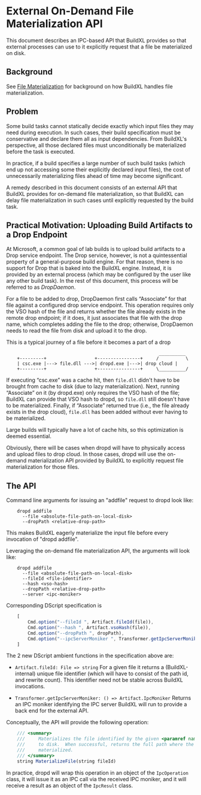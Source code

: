 # External On-Demand File Materialization API

This document describes an IPC-based API that BuildXL provides so that external processes can use to it explicitly request that a file be materialized on disk.

## Background
See [File Materialization](File-Materialization.md) for background on how BuildXL handles file materialization.
     
## Problem

Some build tasks cannot statically decide exactly which input files they may need during execution.  In such cases, their build specification must be conservative and declare them all as input dependencies.  From BuildXL's perspective, all those declared files must unconditionally be materialized before the task is executed. 

In practice, if a build specifies a large number of such build tasks (which end up not accessing some their explicitly declared input files), the cost of unnecessarily materializing files ahead of time may become significant.

A remedy described in this document consists of an external API that BuildXL provides for on-demand file materialization, so that BuildXL can delay file materialization in such cases until explicitly requested by the build task.

## Practical Motivation: Uploading Build Artifacts to a Drop Endpoint

At Microsoft, a common goal of lab builds is to upload build artifacts to a Drop service endpoint.  The Drop service, however, is not a quintessential property of a general-purpose build engine.  For that reason, there is no support for Drop that is baked into the BuildXL engine.  Instead, it is provided by an external process (which may be configured by the user like any other build task).  In the rest of this document, this process will be referred to as *DropDaemon*.

For a file to be added to drop, DropDaemon first calls “Associate” for that file against a configured drop service endpoint.  This operation requires only the VSO hash of the file and returns whether the file already exists in the remote drop endpoint; if it does, it just associates that file with the drop name, which completes adding the file to the drop; otherwise, DropDaemon needs to read the file from disk and upload it to the drop.

This is a typical journey of a file before it becomes a part of a drop
```
                                                         __________
    +---------+                  +----------------+     /          \
    | csc.exe |---> file.dll --->| dropd.exe |--->| drop cloud |
    +---------+                  +----------------+     \__________/
```
If executing “csc.exe” was a cache hit, then `file.dll` didn't have to be brought from cache to disk (due to lazy materialization).  Next, running “Associate” on it (by dropd.exe) only requires the VSO hash of the file; BuildXL can provide that VSO hash to dropd, so `file.dll` still doesn't have to be materialized.  Finally, if “Associate” returned true (i.e., the file already exists in the drop cloud), `file.dll` has been added without ever having to be materialized.

Large builds will typically have a lot of cache hits, so this optimization is deemed essential.

Obviously, there will be cases when dropd will have to physically access and upload files to drop cloud.  In those cases, dropd will use the on-demand materialization API provided by BuildXL to explicitly request file materialization for those files.

## The API

Command line arguments for issuing an "addfile" request to dropd look like:

```
    dropd addfile                              
      --file <absolute-file-path-on-local-disk>
      --dropPath <relative-drop-path>
```

This makes BuildXL eagerly materialize the input file before every invocation of "dropd addfile".

Leveraging the on-demand file materialization API, the arguments will look like:

```
    dropd addfile                          
      --file <absolute-file-path-on-local-disk>  
      --fileId <file-identifier>
      --hash <vso-hash>                          
      --dropPath <relative-drop-path>            
      --server <ipc-moniker>
```

Corresponding DScript specification is

```ts
    [
        Cmd.option("--fileId ", Artifact.fileId(file)),
        Cmd.option("--hash ", Artifact.vsoHash(file)),
        Cmd.option("--dropPath ", dropPath),
        Cmd.option("--ipcServerMoniker ", Transformer.getIpcServerMoniker())
    ]
```

The 2 new DScript ambient functions in the specification above are:

  - `Artifact.fileId: File => string` 
    For a given file it returns a (BuildXL-internal) unique file identifier (which will have to consist of the path id, and rewrite count).  This identifier need not be stable across BuildXL invocations. 
  
  - `Transformer.getIpcServerMoniker: () => Artifact.IpcMoniker`
     Returns an IPC moniker identifying the IPC server BuildXL will run     to provide a back end for the external API.
  
Conceptually, the API will provide the following operation:

```ts
    /// <summary>
    ///     Materializes the file identified by the given <paramref name="fileId"/>
    ///     to disk.  When successful, returns the full path where the file was 
    ///     materialized.
    /// </summary>
    string MaterializeFile(string fileId)
```
    
In practice, dropd will wrap this operation in an object of the `IpcOperation` class, it will issue it as an IPC call via the received IPC moniker, and it will receive a result as an object of the `IpcResult` class.
